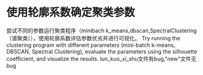 # 使用轮廓系数确定聚类参数
尝试不同的参数运行聚类程序（minibach k_means,dbscan,SpectralClustering（谱聚类）），使用轮廓系数评估参数优劣并进行可视化。
Try running the clustering program with different parameters (mini-batch k-means, DBSCAN, Spectral Clustering), evaluate the parameters using the silhouette coefficient, and visualize the results.
lun_kuo_xi_shu文件有bug,"new"文件无bug
